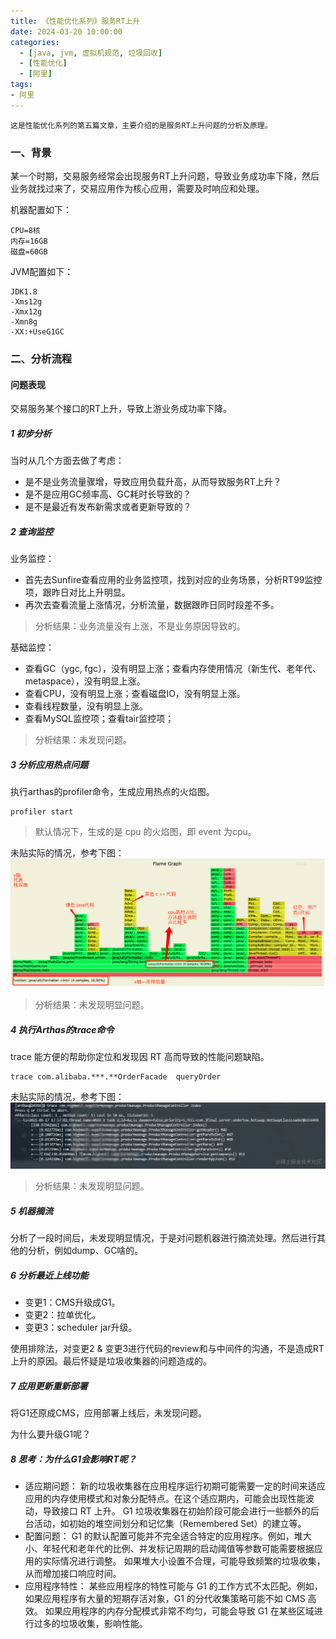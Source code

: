 ```yaml
---
title: 《性能优化系列》服务RT上升
date: 2024-03-20 10:00:00
categories:
  - [java, jvm, 虚拟机规范, 垃圾回收]
  - [性能优化]
  - [阿里]
tags:
- 阿里
---
```


    这是性能优化系列的第五篇文章，主要介绍的是服务RT上升问题的分析及原理。

### 一、背景
某一个时期，交易服务经常会出现服务RT上升问题，导致业务成功率下降，然后业务就找过来了，交易应用作为核心应用，需要及时响应和处理。

<!-- more -->

机器配置如下：
```
CPU=8核
内存=16GB
磁盘=60GB
```

JVM配置如下：
```
JDK1.8
-Xms12g
-Xmx12g
-Xmn8g
-XX:+UseG1GC
```

### 二、分析流程

#### 问题表现
交易服务某个接口的RT上升，导致上游业务成功率下降。

##### 1 初步分析
当时从几个方面去做了考虑：
- 是不是业务流量骤增，导致应用负载升高，从而导致服务RT上升？
- 是不是应用GC频率高、GC耗时长导致的？
- 是不是最近有发布新需求或者更新导致的？

##### 2 查询监控
业务监控：
- 首先去Sunfire查看应用的业务监控项，找到对应的业务场景，分析RT99监控项，跟昨日对比上升明显。
- 再次去查看流量上涨情况，分析流量，数据跟昨日同时段差不多。

> 分析结果：业务流量没有上涨，不是业务原因导致的。

基础监控：
- 查看GC（ygc, fgc），没有明显上涨；查看内存使用情况（新生代、老年代、metaspace），没有明显上涨。
- 查看CPU，没有明显上涨；查看磁盘IO，没有明显上涨。
- 查看线程数量，没有明显上涨。
- 查看MySQL监控项；查看tair监控项；

> 分析结果：未发现问题。

##### 3 分析应用热点问题
执行arthas的profiler命令，生成应用热点的火焰图。
```
profiler start
```
> 默认情况下，生成的是 cpu 的火焰图，即 event 为cpu。 

未贴实际的情况，参考下图：
![trace](2024-03-20-性能优化-服务RT上升/profiler.png)

> 分析结果：未发现明显问题。

##### 4 执行Arthas的trace命令
trace 能方便的帮助你定位和发现因 RT 高而导致的性能问题缺陷。
```
trace com.alibaba.***.**OrderFacade  queryOrder
```
未贴实际的情况，参考下图：
![trace](2024-03-20-性能优化-服务RT上升/trace.png)

> 分析结果：未发现明显问题。

##### 5 机器摘流
分析了一段时间后，未发现明显情况，于是对问题机器进行摘流处理。然后进行其他的分析，例如dump、GC啥的。

##### 6 分析最近上线功能
- 变更1：CMS升级成G1。
- 变更2：拉单优化。
- 变更3：scheduler jar升级。

使用排除法，对变更2 & 变更3进行代码的review和与中间件的沟通，不是造成RT上升的原因。最后怀疑是垃圾收集器的问题造成的。

##### 7 应用更新重新部署
将G1还原成CMS，应用部署上线后，未发现问题。    

为什么要升级G1呢？

##### 8 思考：为什么G1会影响RT呢？
- 适应期问题：
新的垃圾收集器在应用程序运行初期可能需要一定的时间来适应应用的内存使用模式和对象分配特点。在这个适应期内，可能会出现性能波动，导致接口 RT 上升。
G1 垃圾收集器在初始阶段可能会进行一些额外的后台活动，如初始的堆空间划分和记忆集（Remembered Set）的建立等。
- 配置问题：
G1 的默认配置可能并不完全适合特定的应用程序。例如，堆大小、年轻代和老年代的比例、并发标记周期的启动阈值等参数可能需要根据应用的实际情况进行调整。
如果堆大小设置不合理，可能导致频繁的垃圾收集，从而增加接口响应时间。
- 应用程序特性：
某些应用程序的特性可能与 G1 的工作方式不太匹配。例如，如果应用程序有大量的短期存活对象，G1 的分代收集策略可能不如 CMS 高效。
如果应用程序的内存分配模式非常不均匀，可能会导致 G1 在某些区域进行过多的垃圾收集，影响性能。
